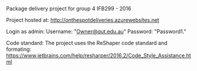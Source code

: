 Package delivery project for group 4 IFB299 - 2016

Project hosted at:
http://onthespotdeliveries.azurewebsites.net


Login as admin:
Username: "Owner@qut.edu.au"
Password: "Password1."

Code standard:
The project uses the ReShaper code standard and formating:
https://www.jetbrains.com/help/resharper/2016.2/Code_Style_Assistance.html

